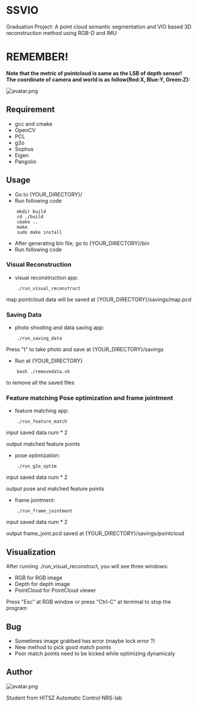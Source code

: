 # SSVIO
Graduation Project: A point cloud semantic segmentation and VIO based 3D reconstruction method using RGB-D and IMU

# REMEMBER!
**Note that the metric of pointcloud is same as the LSB of depth sensor!**
**The coordinate of camera and world is as follow(Red:X, Blue:Y, Green:Z):**

![avatar.png](https://github.com/StarRealMan/SSVIO/blob/main/coordinate.png?raw=true)

## Requirement
* gcc and cmake
* OpenCV
* PCL
* g2o
* Sophus
* Eigen
* Pangolin

## Usage
* Go to {YOUR_DIRECTORY}/
* Run following code
```
    mkdir build
    cd ./build
    cmake ..
    make
    sudo make install
```
* After generating bin file, go to {YOUR_DIRECTORY}/bin
* Run following code

### Visual Reconstruction
* visual reconstruction app:
```
    ./run_visual_reconstruct
```
map pointcloud data will be saved at {YOUR_DIRECTORY}/savings/map.pcd
### Saving Data
* photo shooting and data saving app:
```
    ./run_saving_data
```
Press "t" to take photo and save at {YOUR_DIRECTORY}/savings

* Run at {YOUR_DIRECTORY}
```
    bash ./removedata.sh
```
to remove all the saved files

### Feature matching Pose optimization and frame jointment
* feature matching app:
```
    ./run_feature_match
```
input saved data num * 2

output matched feature points

* pose optimization:
```
    ./run_g2o_optim
```
input saved data num * 2

output pose and matched feature points

* frame jointment:
```
    ./run_frame_jointment
```
input saved data num * 2

output frame_joint.pcd saved at  {YOUR_DIRECTORY}/savings/pointcloud

## Visualization
After running ./run_visual_reconstruct, you will see three windows:
* RGB for RGB image
* Depth for depth image
* PointCloud for PointCloud viewer

Press "Esc" at RGB window or press "Ctrl-C" at terminal to stop the program

## Bug
* Sometimes image grabbed has error (maybe lock error ?)
* New method to pick good match points
* Poor match points need to be kicked while optimizing dynamicaly



## Author

![avatar.png](https://github.com/StarRealMan/SSVIO/blob/main/avatar.png?raw=true)

Student from HITSZ Automatic Control NRS-lab